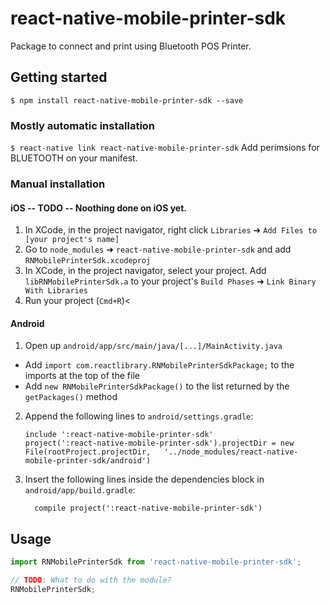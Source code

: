 
# react-native-mobile-printer-sdk
Package to connect and print using Bluetooth POS Printer.

## Getting started

`$ npm install react-native-mobile-printer-sdk --save`

### Mostly automatic installation

`$ react-native link react-native-mobile-printer-sdk`
Add perimsions for BLUETOOTH on your manifest.

### Manual installation


#### iOS -- TODO -- Noothing done on iOS yet.

1. In XCode, in the project navigator, right click `Libraries` ➜ `Add Files to [your project's name]`
2. Go to `node_modules` ➜ `react-native-mobile-printer-sdk` and add `RNMobilePrinterSdk.xcodeproj`
3. In XCode, in the project navigator, select your project. Add `libRNMobilePrinterSdk.a` to your project's `Build Phases` ➜ `Link Binary With Libraries`
4. Run your project (`Cmd+R`)<

#### Android

1. Open up `android/app/src/main/java/[...]/MainActivity.java`
  - Add `import com.reactlibrary.RNMobilePrinterSdkPackage;` to the imports at the top of the file
  - Add `new RNMobilePrinterSdkPackage()` to the list returned by the `getPackages()` method
2. Append the following lines to `android/settings.gradle`:
  	```
  	include ':react-native-mobile-printer-sdk'
  	project(':react-native-mobile-printer-sdk').projectDir = new File(rootProject.projectDir, 	'../node_modules/react-native-mobile-printer-sdk/android')
  	```
3. Insert the following lines inside the dependencies block in `android/app/build.gradle`:
  	```
      compile project(':react-native-mobile-printer-sdk')
  	```


## Usage
```javascript
import RNMobilePrinterSdk from 'react-native-mobile-printer-sdk';

// TODO: What to do with the module?
RNMobilePrinterSdk;
```
  
